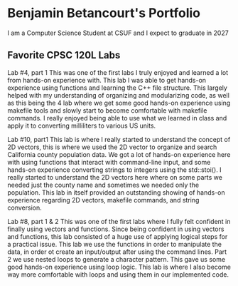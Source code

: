 # Benjamin Betancourt's Portfolio

I am a Computer Science Student at CSUF and I expect to graduate in 2027

## Favorite CPSC 120L Labs
Lab #4, part 1
This was one of the first labs I truly enjoyed and learned a lot from hands-on experience with. This lab I was able to get hands-on experience using functions and learning the C++ file structure. This largely helped with my understanding of organizing and modularizing code, as well as this being the 4 lab where we get some good hands-on experience using makefile tools and slowly start to become comfortable with makefile commands. I really enjoyed being able to use what we learned in class and apply it to converting milliliters to various US units.

Lab #10, part1 
This lab is where I really started to understand the concept of 2D vectors, this is where we used the 2D vector to organize and search California county population data. We got a lot of hands-on experience here with using functions that interact with command-line input, and some hands-on experience converting strings to integers using the std::stoi().  I really started to understand the 2D vectors here where on some parts we needed just the county name and sometimes we needed only the population. This lab in itself provided an outstanding showing of hands-on experience regarding 2D vectors, makefile commands, and string conversion. 

Lab #8, part 1 & 2
This was one of the first labs where I fully felt confident in finally using vectors and functions. Since being confident in using vectors and functions, this lab consisted of a huge use of applying logical steps for a practical issue. This lab we use the functions in order to manipulate the data, in order ot create an input/output after using the command lines. Part 2 we use nested loops to generate a character pattern. This gave us some good hands-on experience using loop logic. This lab is where I also become way more comfortable with loops and using them in our implemented code. 
